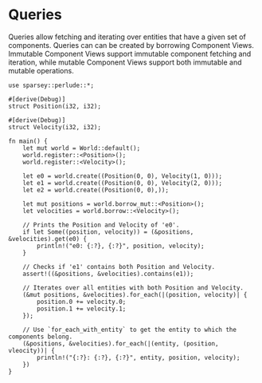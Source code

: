 # Queries

Queries allow fetching and iterating over entities that have a given set of components. Queries can
can be created by borrowing Component Views. Immutable Component Views support immutable component
fetching and iteration, while mutable Component Views support both immutable and mutable operations.

```rust, ignore
use sparsey::perlude::*;

#[derive(Debug)]
struct Position(i32, i32);

#[derive(Debug)]
struct Velocity(i32, i32);

fn main() {
    let mut world = World::default();
    world.register::<Position>();
    world.register::<Velocity>();

    let e0 = world.create((Position(0, 0), Velocity(1, 0)));
    let e1 = world.create((Position(0, 0), Velocity(2, 0)));
    let e2 = world.create((Position(0, 0),));

    let mut positions = world.borrow_mut::<Position>();
    let velocities = world.borrow::<Velocity>();

    // Prints the Position and Velocity of 'e0'.
    if let Some((position, velocity)) = (&positions, &velocities).get(e0) {
        println!("e0: {:?}, {:?}", position, velocity);
    }

    // Checks if 'e1' contains both Position and Velocity.
    assert!((&positions, &velocities).contains(e1));

    // Iterates over all entities with both Position and Velocity.
    (&mut positions, &velocities).for_each(|(position, velocity)| {
        position.0 += velocity.0;
        position.1 += velocity.1;
    });

    // Use `for_each_with_entity` to get the entity to which the components belong.
    (&positions, &velocities).for_each(|(entity, (position, vleocity))| {
        println!("{:?}: {:?}, {:?}", entity, position, velocity);
    })
}
```
